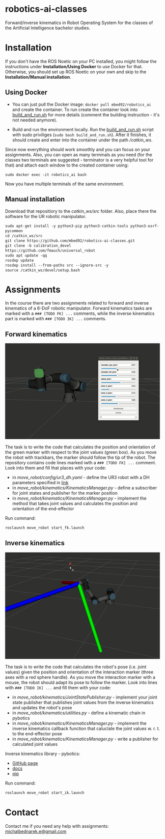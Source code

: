 # robotics-ai-classes
Forward/inverse kinematics in Robot Operating System for the classes of the Artificial Intelligence bachelor studies.

# Installation

If you don't have the ROS Noetic on your PC installed, you might follow the instructions 
under **Installation/Using Docker** to use Docker for that. Otherwise, you should set up ROS Noetic on your own and skip 
to the **Installation/Manual installation**.

## Using Docker

* You can just pull the Docker image: ```docker pull mbed92/robotics_ai``` and create the container. 
To run create the container look into [build_and_run.sh](docker/build_and_run.sh) for more details 
(comment the building instruction - it's not needed anymore).

* Build and run the environment locally. Run the [build_and_run.sh](docker/build_and_run.sh) script with 
sudo priviliges (```sudo bash build_and_run.sh```). After it finishes, 
it should create and enter into the container under the path */catkin_ws*. 

Since now everything should work smoothly and you can focus on your assignments. Also, you can open as many terminals as 
you need (for the classes two terminals are suggested - terminator is a very helpful tool for that) and attach each 
window to the created container using:

```
sudo docker exec -it robotics_ai bash
```

Now you have multiple terminals of the same environment.


## Manual installation

Download that repositiory to the *catkin_ws/src* folder. Also, place there the software for the UR 
robotic manipulator.

```
sudo apt-get install -y python3-pip python3-catkin-tools python3-osrf-pycommon 
cd /catkin_ws/src
git clone https://github.com/mbed92/robotics-ai-classes.git
git clone -b calibration_devel https://github.com/fmauch/universal_robot
sudo apt update -qq
rosdep update
rosdep install --from-paths src --ignore-src -y
source /catkin_ws/devel/setup.bash
```

# Assignments

In the course there are two assignments related to forward and inverse kinematics of a 6-DoF
robotic manipulator. Forward kinematics tasks are marked with a ``` ### [TODO FK] ... ``` comments,
while the inverse kinematics part is marked with ``` ### [TODO IK] ... ``` comments.

## Forward kinematics 
![Forward kinematics assignment](images/fwd.gif)

The task is to write the code that calculates the position and orientation of the green marker
with respect to the joint values (green box). As you move the robot with trackbars, the marker should
follow the tip of the robot. The repository contains code lines marked iwth a ``` ### [TODO FK] ... ``` comment. 
Look into them and fill that places with your code:
* in *move_robot/config/ur3_dh.yaml* - define the UR3 robot with a DH parameters specified in [link](https://www.universal-robots.com/articles/ur/application-installation/dh-parameters-for-calculations-of-kinematics-and-dynamics/)
* in *move_robot/kinematics/KinematicsManager.py* - define a subscriber for joint states and publisher for the marker position 
* in *move_robot/kinematics/KinematicsManager.py* - implement the method that takes joint values and calculates the position and orientation of the end-effector

Run command:

```bash
roslaunch move_robot start_fk.launch
```

## Inverse kinematics 
![Inverse kinematics assignment](images/inv.gif)

The task is to write the code that calculates the robot's pose (i.e. joint values) given the position and
orientation of the interaction marker (three axes with a red sphere handle). As you move the interaction
marker with a mouse, the robot should adapt its pose to follow the marker. Look into lines with ``` ### [TODO IK] ... ``` and
fill them with your code:
* in *move_robot/kinematics/JointStatePublisher.py* - implement your joint state publisher that publishes joint values from the inverse kinematics and updates the robot's pose
* in *move_robot/kinematics/utilities.py* - define a kinematic chain in pybotics
* in *move_robot/kinematics/KinematicsManager.py* - implement the inverse kinematics callback function that caluclate the joint values w. r. t. to the end-effector pose
* in *move_robot/kinematics/KinematicsManager.py* - write a publisher for calculated joint values

Inverse kinematics library - pybotics: 
* [GitHub page](https://github.com/nnadeau/pybotics)
* [docs](https://pybotics.readthedocs.io/en/latest/index.html)
* [pip](https://pypi.org/project/pybotics/)

Run command:

```bash
roslaunch move_robot start_ik.launch
```

# Contact
Contact me if you need any help with assignments: <michalbednarek.e@gmail.com>
